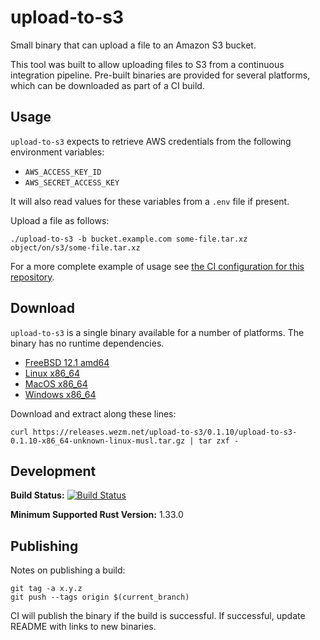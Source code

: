 upload-to-s3
============

Small binary that can upload a file to an Amazon S3 bucket.

This tool was built to allow uploading files to S3 from a continuous
integration pipeline. Pre-built binaries are provided for several platforms,
which can be downloaded as part of a CI build.

Usage
-----

`upload-to-s3` expects to retrieve AWS credentials from the following
environment variables:

* `AWS_ACCESS_KEY_ID`
* `AWS_SECRET_ACCESS_KEY`

It will also read values for these variables from a `.env` file if present.

Upload a file as follows:

    ./upload-to-s3 -b bucket.example.com some-file.tar.xz object/on/s3/some-file.tar.xz

For a more complete example of usage see [the CI configuration for this
repository][repo].


Download
--------

`upload-to-s3` is a single binary available for a number of platforms. The binary
has no runtime dependencies.

* [FreeBSD 12.1 amd64](https://releases.wezm.net/upload-to-s3/0.1.10/upload-to-s3-0.1.10-amd64-unknown-freebsd.tar.gz)
* [Linux x86\_64](https://releases.wezm.net/upload-to-s3/0.1.10/upload-to-s3-0.1.10-x86_64-unknown-linux-musl.tar.gz)
* [MacOS x86\_64](https://releases.wezm.net/upload-to-s3/0.1.10/upload-to-s3-0.1.10-x86_64-apple-darwin.tar.gz)
* [Windows x86\_64](https://releases.wezm.net/upload-to-s3/0.1.10/upload-to-s3-0.1.10-x86_64-pc-windows-msvc.zip)

Download and extract along these lines:

    curl https://releases.wezm.net/upload-to-s3/0.1.10/upload-to-s3-0.1.10-x86_64-unknown-linux-musl.tar.gz | tar zxf -

Development
-----------

**Build Status:** [![Build Status](https://api.cirrus-ci.com/github/wezm/upload-to-s3.svg)](https://cirrus-ci.com/github/wezm/upload-to-s3)

**Minimum Supported Rust Version:** 1.33.0

Publishing
----------

Notes on publishing a build:

    git tag -a x.y.z
    git push --tags origin $(current_branch)

CI will publish the binary if the build is successful. If successful, update
README with links to new binaries.

[rustup]: https://www.rust-lang.org/tools/install
[repo]: https://github.com/wezm/upload-to-s3

